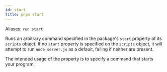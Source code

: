 ```yaml
---
id: start
title: pnpm start
---
```


Aliases: `run start`

Runs an arbitrary command specified in the package's `start` property of its
`scripts` object. If no `start` property is specified on the `scripts` object,
it will attempt to run `node server.js` as a default, failing if neither are
present.

The intended usage of the property is to specify a command that starts your
program.
